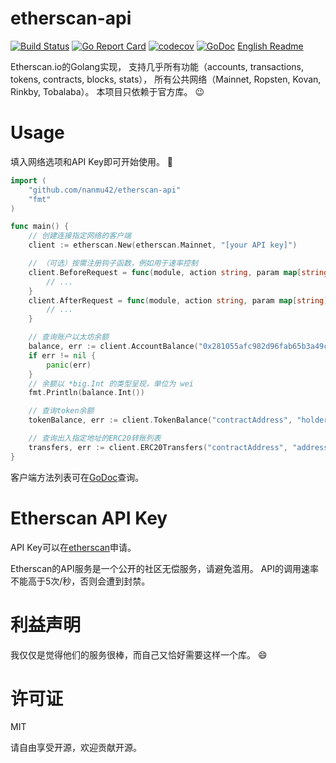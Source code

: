 # etherscan-api

[![Build Status](https://travis-ci.org/nanmu42/etherscan-api.svg?branch=master)](https://travis-ci.org/nanmu42/etherscan-api)
[![Go Report Card](https://goreportcard.com/badge/github.com/nanmu42/etherscan-api)](https://goreportcard.com/report/github.com/nanmu42/etherscan-api)
[![codecov](https://codecov.io/gh/nanmu42/etherscan-api/branch/master/graph/badge.svg)](https://codecov.io/gh/nanmu42/etherscan-api)
[![GoDoc](https://godoc.org/github.com/nanmu42/etherscan-api?status.svg)](https://godoc.org/github.com/nanmu42/etherscan-api)
[English Readme](https://github.com/nanmu42/etherscan-api/blob/master/README.md)

Etherscan.io的Golang实现，
支持几乎所有功能（accounts, transactions, tokens, contracts, blocks, stats），
所有公共网络（Mainnet, Ropsten, Kovan, Rinkby, Tobalaba）。
本项目只依赖于官方库。 :wink:

# Usage

填入网络选项和API Key即可开始使用。 :rocket:

```go
import (
	"github.com/nanmu42/etherscan-api"
	"fmt"
) 

func main() {
	// 创建连接指定网络的客户端
	client := etherscan.New(etherscan.Mainnet, "[your API key]")

	// （可选）按需注册钩子函数，例如用于速率控制
	client.BeforeRequest = func(module, action string, param map[string]interface{}) error {
		// ...
	}
	client.AfterRequest = func(module, action string, param map[string]interface{}, outcome interface{}, requestErr error) {
		// ...
	}

	// 查询账户以太坊余额
	balance, err := client.AccountBalance("0x281055afc982d96fab65b3a49cac8b878184cb16")
	if err != nil {
		panic(err)
	}
	// 余额以 *big.Int 的类型呈现，单位为 wei
	fmt.Println(balance.Int())

	// 查询token余额
	tokenBalance, err := client.TokenBalance("contractAddress", "holderAddress")

	// 查询出入指定地址的ERC20转账列表
	transfers, err := client.ERC20Transfers("contractAddress", "address", startBlock, endBlock, page, offset)
}
```

客户端方法列表可在[GoDoc](https://godoc.org/github.com/nanmu42/etherscan-api)查询。

# Etherscan API Key

API Key可以在[etherscan](https://etherscan.io/apis)申请。

Etherscan的API服务是一个公开的社区无偿服务，请避免滥用。
API的调用速率不能高于5次/秒，否则会遭到封禁。

# 利益声明

我仅仅是觉得他们的服务很棒，而自己又恰好需要这样一个库。 :smile:

# 许可证

MIT

请自由享受开源，欢迎贡献开源。
